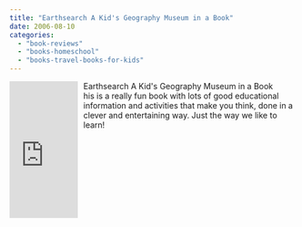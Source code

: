 ```yaml
---
title: "Earthsearch A Kid's Geography Museum in a Book"
date: 2006-08-10
categories: 
  - "book-reviews"
  - "books-homeschool"
  - "books-travel-books-for-kids"
---
```


<iframe scrolling="no" frameborder="0" marginheight="0" marginwidth="0" src="http://rcm.amazon.com/e/cm?t=soultravelers-20&o=1&p=8&l=as1&asins=1878257749&fc1=000000&IS2=1&lt1=_blank&lc1=0000FF&bc1=000000&bg1=FFFFFF&f=ifr" style="width: 120px; height: 240px; margin-right: 10px; float: left; margin-bottom: 20px;"></iframe>

Earthsearch A Kid's Geography Museum in a Book  
his is a really fun book with lots of good educational information and activities that make you think, done in a clever and entertaining way. Just the way we like to learn!
